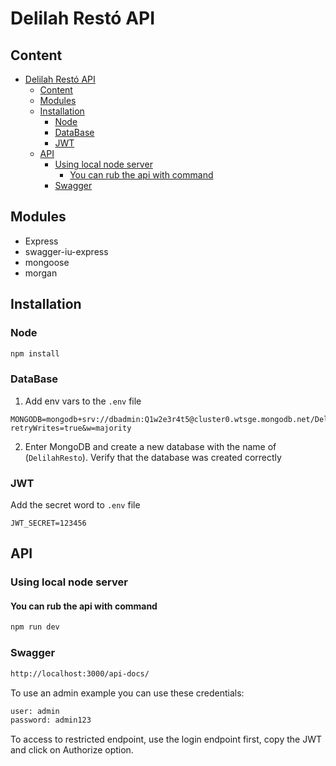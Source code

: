 # Delilah Restó API

## Content
- [Delilah Restó API](#delilah-restó-api)
  - [Content](#content)
  - [Modules](#modules)
  - [Installation](#installation)
    - [Node](#node)
    - [DataBase](#database)
    - [JWT](#jwt)
  - [API](#api)
    - [Using local node server](#using-local-node-server)
      - [You can rub the api with command](#you-can-rub-the-api-with-command)
    - [Swagger](#swagger)
## Modules
- Express
- swagger-iu-express
- mongoose
- morgan

## Installation
### Node
```bash
npm install
```
### DataBase
1. Add env vars to the `.env` file
```
MONGODB=mongodb+srv://dbadmin:Q1w2e3r4t5@cluster0.wtsge.mongodb.net/DelilahResto?retryWrites=true&w=majority
```

2. Enter MongoDB and create a new database with the name of (`DelilahResto`).
Verify that the database was created correctly
### JWT
Add the secret word to `.env` file
```
JWT_SECRET=123456
```

## API
### Using local node server
#### You can rub the api with command
```bash
npm run dev
```
### Swagger
```bash
http://localhost:3000/api-docs/ 
```
To use an admin example you can use these credentials:
```bash
user: admin
password: admin123
```
To access to restricted endpoint, use the login endpoint first, copy the JWT and click on Authorize option.